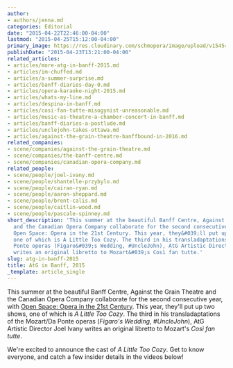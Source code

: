 ```yaml
---
author:
- authors/jenna.md
categories: Editorial
date: "2015-04-22T22:46:00-04:00"
lastmod: "2015-04-25T15:12:00-04:00"
primary_image: https://res.cloudinary.com/schmopera/image/upload/v1545409169/media/webhook-uploads/1429760014996/Banff2015.jpg.jpg
publishDate: "2015-04-23T13:21:00-04:00"
related_articles:
- articles/more-atg-in-banff-2015.md
- articles/im-chuffed.md
- articles/a-summer-surprise.md
- articles/banff-diaries-day-0.md
- articles/opera-karaoke-night-2015.md
- articles/whats-my-line.md
- articles/despina-in-banff.md
- articles/cosi-fan-tutte-misogynist-unreasonable.md
- articles/music-as-theatre-a-chamber-concert-in-banff.md
- articles/banff-diaries-a-postlude.md
- articles/unclejohn-takes-ottawa.md
- articles/against-the-grain-theatre-banffbound-in-2016.md
related_companies:
- scene/companies/against-the-grain-theatre.md
- scene/companies/the-banff-centre.md
- scene/companies/canadian-opera-company.md
related_people:
- scene/people/joel-ivany.md
- scene/people/shantelle-przybylo.md
- scene/people/cairan-ryan.md
- scene/people/aaron-sheppard.md
- scene/people/brent-calis.md
- scene/people/caitlin-wood.md
- scene/people/pascale-spinney.md
short_description: 'This summer at the beautiful Banff Centre, Against the Grain Theatre
  and the Canadian Opera Company collaborate for the second consecutive year, with
  Open Space: Opera in the 21st Century. This year, they&#039;ll put up two shows,
  one of which is A Little Too Cozy. The third in his transladaptations of the Mozart/Da
  Ponte operas (Figaro&#039;s Wedding, #UncleJohn), AtG Artistic Director Joel Ivany
  writes an original libretto to Mozart&#039;s Così fan tutte.'
slug: atg-in-banff-2015
title: AtG in Banff, 2015
_template: article_single
---
```


This summer at the beautiful Banff Centre, Against the Grain Theatre and the Canadian Opera Company collaborate for the second consecutive year, with [Open Space: Opera in the 21st Century](http://www.banffcentre.ca/programs/program.aspx?id=1532). This year, they'll put up two shows, one of which is *A Little Too Cozy*. The third in his transladaptations of the Mozart/Da Ponte operas (*Figaro's Wedding*, *#UncleJohn*), AtG Artistic Director Joel Ivany writes an original libretto to Mozart's *Così fan tutte*.

We're excited to announce the cast of *A Little Too Cozy*. Get to know everyone, and catch a few insider details in the videos below!
